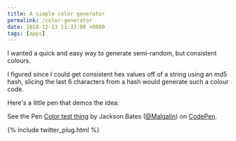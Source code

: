 ```yaml
---
title: A simple color generator
permalink: /color-generator
date: 2018-12-13 11:33:00 +0800
tags: [apps]
---
```


I wanted a quick and easy way to generate semi-random, but consistent colours.

I figured since I could get consistent hex values off of a string using an md5 hash, slicing the last 6 characters from a hash would generate such a colour code.

Here's a little pen that demos the idea:

<p data-height="410" data-theme-id="0" data-slug-hash="roOvpN" data-default-tab="result" data-user="Malgalin" data-pen-title="Color test thing" class="codepen">See the Pen <a href="https://codepen.io/Malgalin/pen/roOvpN/">Color test thing</a> by Jackson Bates (<a href="https://codepen.io/Malgalin">@Malgalin</a>) on <a href="https://codepen.io">CodePen</a>.</p>
<script src="https://static.codepen.io/assets/embed/ei.js"></script>

{% include twitter_plug.html %}